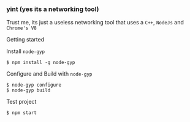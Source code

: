 ### yint (yes its a networking tool)

Trust me, its just a useless networking tool that uses a `C++`, `NodeJs` and `Chrome's V8`

Getting started

Install `node-gyp`
```shell
$ npm install -g node-gyp
```

Configure and Build with `node-gyp`
```shell
$ node-gyp configure
$ node-gyp build
```

Test project
```shell
$ npm start
```